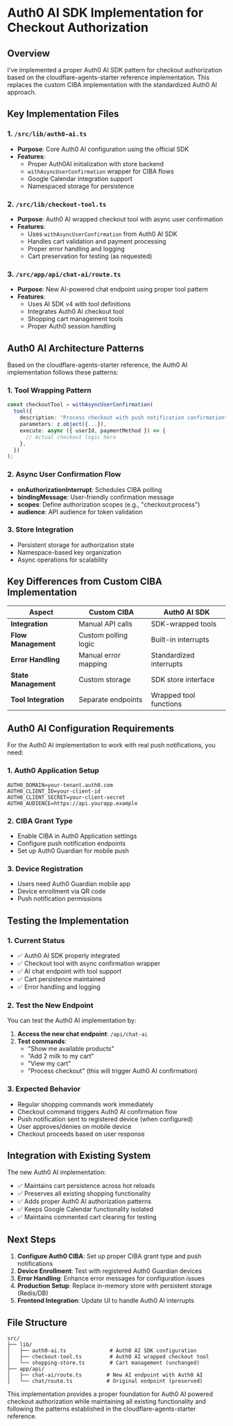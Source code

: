 # Auth0 AI SDK Implementation for Checkout Authorization

## Overview

I've implemented a proper Auth0 AI SDK pattern for checkout authorization based on the cloudflare-agents-starter reference implementation. This replaces the custom CIBA implementation with the standardized Auth0 AI approach.

## Key Implementation Files

### 1. `/src/lib/auth0-ai.ts`

- **Purpose**: Core Auth0 AI configuration using the official SDK
- **Features**:
  - Proper Auth0AI initialization with store backend
  - `withAsyncUserConfirmation` wrapper for CIBA flows
  - Google Calendar integration support
  - Namespaced storage for persistence

### 2. `/src/lib/checkout-tool.ts`

- **Purpose**: Auth0 AI wrapped checkout tool with async user confirmation
- **Features**:
  - Uses `withAsyncUserConfirmation` from Auth0 AI SDK
  - Handles cart validation and payment processing
  - Proper error handling and logging
  - Cart preservation for testing (as requested)

### 3. `/src/app/api/chat-ai/route.ts`

- **Purpose**: New AI-powered chat endpoint using proper tool pattern
- **Features**:
  - Uses AI SDK v4 with tool definitions
  - Integrates Auth0 AI checkout tool
  - Shopping cart management tools
  - Proper Auth0 session handling

## Auth0 AI Architecture Patterns

Based on the cloudflare-agents-starter reference, the Auth0 AI implementation follows these patterns:

### 1. **Tool Wrapping Pattern**

```typescript
const checkoutTool = withAsyncUserConfirmation(
  tool({
    description: "Process checkout with push notification confirmation",
    parameters: z.object({...}),
    execute: async ({ userId, paymentMethod }) => {
      // Actual checkout logic here
    },
  })
);
```

### 2. **Async User Confirmation Flow**

- **onAuthorizationInterrupt**: Schedules CIBA polling
- **bindingMessage**: User-friendly confirmation message
- **scopes**: Define authorization scopes (e.g., "checkout:process")
- **audience**: API audience for token validation

### 3. **Store Integration**

- Persistent storage for authorization state
- Namespace-based key organization
- Async operations for scalability

## Key Differences from Custom CIBA Implementation

| Aspect               | Custom CIBA          | Auth0 AI SDK            |
| -------------------- | -------------------- | ----------------------- |
| **Integration**      | Manual API calls     | SDK-wrapped tools       |
| **Flow Management**  | Custom polling logic | Built-in interrupts     |
| **Error Handling**   | Manual error mapping | Standardized interrupts |
| **State Management** | Custom storage       | SDK store interface     |
| **Tool Integration** | Separate endpoints   | Wrapped tool functions  |

## Auth0 AI Configuration Requirements

For the Auth0 AI implementation to work with real push notifications, you need:

### 1. **Auth0 Application Setup**

```env
AUTH0_DOMAIN=your-tenant.auth0.com
AUTH0_CLIENT_ID=your-client-id
AUTH0_CLIENT_SECRET=your-client-secret
AUTH0_AUDIENCE=https://api.yourapp.example
```

### 2. **CIBA Grant Type**

- Enable CIBA in Auth0 Application settings
- Configure push notification endpoints
- Set up Auth0 Guardian for mobile push

### 3. **Device Registration**

- Users need Auth0 Guardian mobile app
- Device enrollment via QR code
- Push notification permissions

## Testing the Implementation

### 1. **Current Status**

- ✅ Auth0 AI SDK properly integrated
- ✅ Checkout tool with async confirmation wrapper
- ✅ AI chat endpoint with tool support
- ✅ Cart persistence maintained
- ✅ Error handling and logging

### 2. **Test the New Endpoint**

You can test the Auth0 AI implementation by:

1. **Access the new chat endpoint**: `/api/chat-ai`
2. **Test commands**:
   - "Show me available products"
   - "Add 2 milk to my cart"
   - "View my cart"
   - "Process checkout" (this will trigger Auth0 AI confirmation)

### 3. **Expected Behavior**

- Regular shopping commands work immediately
- Checkout command triggers Auth0 AI confirmation flow
- Push notification sent to registered device (when configured)
- User approves/denies on mobile device
- Checkout proceeds based on user response

## Integration with Existing System

The new Auth0 AI implementation:

- ✅ Maintains cart persistence across hot reloads
- ✅ Preserves all existing shopping functionality
- ✅ Adds proper Auth0 AI authorization patterns
- ✅ Keeps Google Calendar functionality isolated
- ✅ Maintains commented cart clearing for testing

## Next Steps

1. **Configure Auth0 CIBA**: Set up proper CIBA grant type and push notifications
2. **Device Enrollment**: Test with registered Auth0 Guardian devices
3. **Error Handling**: Enhance error messages for configuration issues
4. **Production Setup**: Replace in-memory store with persistent storage (Redis/DB)
5. **Frontend Integration**: Update UI to handle Auth0 AI interrupts

## File Structure

```
src/
├── lib/
│   ├── auth0-ai.ts              # Auth0 AI SDK configuration
│   ├── checkout-tool.ts         # Auth0 AI wrapped checkout tool
│   └── shopping-store.ts        # Cart management (unchanged)
├── app/api/
│   ├── chat-ai/route.ts        # New AI endpoint with Auth0 AI
│   └── chat/route.ts           # Original endpoint (preserved)
```

This implementation provides a proper foundation for Auth0 AI powered checkout authorization while maintaining all existing functionality and following the patterns established in the cloudflare-agents-starter reference.
